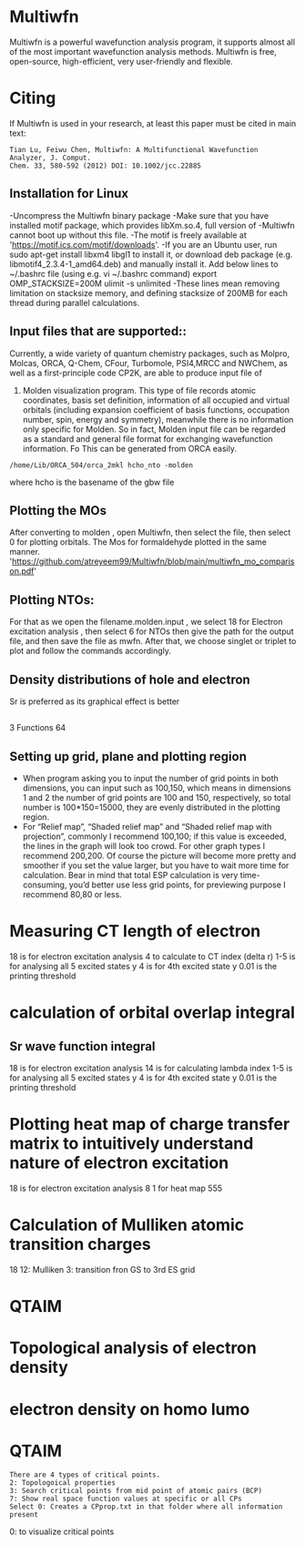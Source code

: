 # Multiwfn
Multiwfn is a powerful wavefunction analysis program, it supports almost all of the most important wavefunction analysis methods. Multiwfn is free, open-source, high-efficient, very user-friendly and flexible. 
# Citing 
If Multiwfn is used in your research, at least this paper must be cited in main text:
```
Tian Lu, Feiwu Chen, Multiwfn: A Multifunctional Wavefunction Analyzer, J. Comput.
Chem. 33, 580-592 (2012) DOI: 10.1002/jcc.22885
```
## Installation for Linux
-Uncompress the Multiwfn binary package
-Make sure that you have installed motif package, which provides libXm.so.4, full version of
-Multiwfn cannot boot up without this file. 
-The motif is freely available at 'https://motif.ics.com/motif/downloads'. 
-If you are an Ubuntu user, run sudo apt-get install libxm4 libgl1 to install it, or download deb package (e.g. libmotif4_2.3.4-1_amd64.deb) and manually install it.
Add below lines to ~/.bashrc file (using e.g. vi ~/.bashrc command)
export OMP_STACKSIZE=200M
ulimit -s unlimited
-These lines mean removing limitation on stacksize memory, and defining stacksize of 200MB for each thread during parallel calculations.

## Input files that are supported::
   Currently, a wide variety of quantum chemistry packages, such as Molpro, Molcas, ORCA, Q-Chem, CFour, Turbomole, PSI4,MRCC and NWChem, as well as a first-principle code CP2K, are able to produce input file of
  1) Molden visualization program.
     This type of file records atomic coordinates, basis set definition, information of all occupied and virtual orbitals (including expansion coefficient of basis functions, occupation number, spin, energy and symmetry), meanwhile there is no information only specific for Molden. So in fact, Molden input file can be regarded as a standard and general file format for exchanging wavefunction information. Fo
   This can be generated from ORCA easily.
```
/home/Lib/ORCA_504/orca_2mkl hcho_nto -molden
```
where hcho is the basename of the gbw file

## Plotting the MOs 
After converting to molden , open Multiwfn, then select the file, then select 0 for plotting orbitals.
The Mos for formaldehyde plotted in the same manner.
'https://github.com/atreyeem99/Multiwfn/blob/main/multiwfn_mo_comparison.pdf'

## Plotting NTOs:
For that as we open the filename.molden.input , we select 18 for Electron excitation analysis , then select 6 for NTOs then give the path for the output file, and then save the file as mwfn.
After that, we choose singlet or triplet to plot and follow the commands accordingly.

## Density distributions of hole and electron
Sr is preferred as its graphical effect is better
##
3 Functions
64
##  Setting up grid, plane and plotting region

- When program asking you to input the number of grid points in both dimensions, you can input such as 100,150, which means in dimensions 1 and 2 the number of grid points are 100 and 150, respectively, so total number is 100*150=15000, they   are evenly distributed in the plotting region.
- For “Relief map”, “Shaded relief map” and “Shaded relief map with projection”, commonly I recommend 100,100; if this value is exceeded, the lines in the graph will look too crowd. For other graph types I recommend 200,200. Of course the picture will become more pretty and smoother if you set the value larger, but you have to wait more time for calculation. Bear in mind that total ESP calculation is very time-consuming, you’d better use less grid points, for previewing purpose I recommend 80,80 or less.
# Measuring CT length of electron
18 is for electron excitation analysis
4 to calculate to CT index (delta r)
1-5 is for analysing all 5 excited states
y
4 is for 4th excited state
y
0.01 is the printing threshold


# calculation of orbital overlap integral
## Sr wave function integral
18 is for electron excitation analysis
14 is for calculating lambda index
1-5 is for analysing all 5 excited states
y
4 is for 4th excited state
y
0.01 is the printing threshold
# Plotting heat map of charge transfer matrix to intuitively understand nature of electron excitation
18 is for electron excitation analysis
8
1 for heat map
555
# Calculation of Mulliken atomic transition charges
18
12: Mulliken
3: transition fron GS to 3rd ES
grid
# QTAIM
# Topological analysis of electron density 
# electron density on homo lumo
# QTAIM
```
There are 4 types of critical points.
2: Topologoical properties
3: Search critical points from mid point of atomic pairs (BCP)
7: Show real space function values at specific or all CPs
Select 0: Creates a CPprop.txt in that folder where all information present
```
0: to visualize critical points
